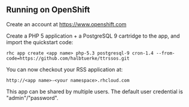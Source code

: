 Running on OpenShift
----------------------------

Create an account at https://www.openshift.com

Create a PHP 5 application + a PostgreSQL 9 cartridge to the app, and import the quickstart code:

    rhc app create <app name> php-5.3 postgresql-9 cron-1.4 --from-code=https://github.com/halbtuerke/ttrssos.git

You can now checkout your RSS application at:

    http://<app name>-<your namespace>.rhcloud.com

This app can be shared by multiple users. The default user credential is "admin"/"password".

